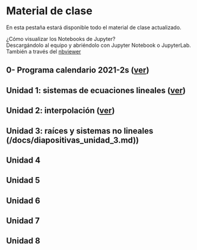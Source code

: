 # Material de clase
En esta pestaña estará disponible todo el material de clase actualizado.

¿Cómo visualizar los Notebooks de Jupyter?\
Descargándolo al equipo y abriéndolo con Jupyter Notebook o JupyterLab. También a través del [nbviewer](https://nbviewer.jupyter.org/)

## 0- Programa calendario 2021-2s ([ver](/diapositivas/0-programa_calendario_2021-2s.pdf))
## Unidad 1: sistemas de ecuaciones lineales ([ver](/docs/diapositivas_unidad_1.md))
## Unidad 2: interpolación ([ver](/docs/diapositivas_unidad_2.md))
## Unidad 3: raíces y sistemas no lineales (/docs/diapositivas_unidad_3.md))
## Unidad 4
## Unidad 5
## Unidad 6
## Unidad 7
## Unidad 8
